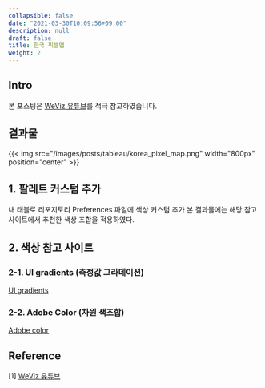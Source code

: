 ```yaml
---
collapsible: false
date: "2021-03-30T10:09:56+09:00"
description: null
draft: false
title: 한국 픽셀맵
weight: 2
---
```


## Intro
본 포스팅은 [WeViz 유튜브](https://www.youtube.com/watch?v=v1LmKMKJl20)를 적극 참고하였습니다.

## 결과물
{{< img src="/images/posts/tableau/korea_pixel_map.png" width="800px" position="center" >}} 

## 1. 팔레트 커스텀 추가
내 태블로 리포지토리 Preferences 파일에 색상 커스텀 추가
본 결과물에는 해당 참고사이트에서 추천한 색상 조합을 적용하였다.

## 2. 색상 참고 사이트
### 2-1. UI gradients (측정값 그라데이션)
[UI gradients](https://uigradients.com/#Turquoiseflow)

### 2-2. Adobe Color (차원 색조합)
[Adobe color](https://color.adobe.com/ko/create/color-wheel)

## Reference
[1] [WeViz 유튜브](https://www.youtube.com/watch?v=v1LmKMKJl20) 